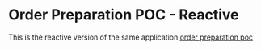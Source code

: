
# Order Preparation POC - Reactive

This is the reactive version of the same application [order preparation poc](../order-preparation-poc/README.md)